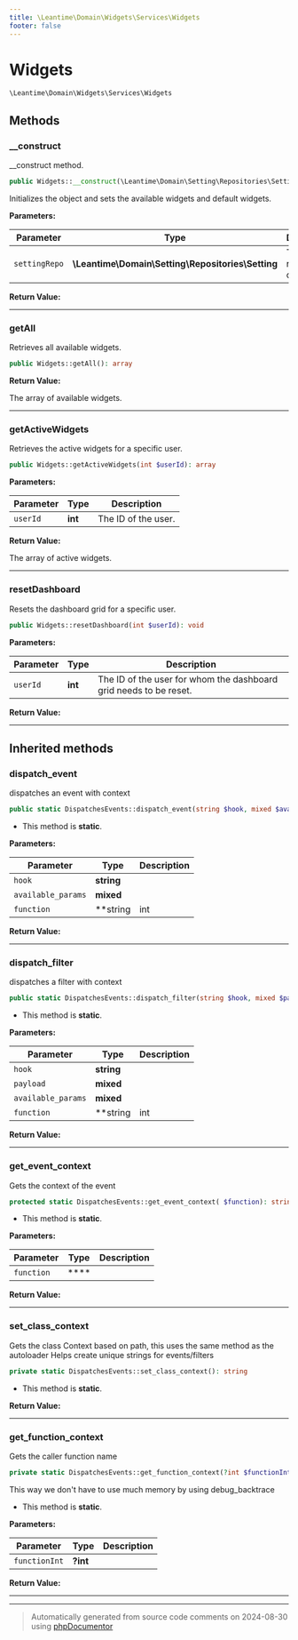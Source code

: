 ```yaml
---
title: \Leantime\Domain\Widgets\Services\Widgets
footer: false
---
```


# Widgets




`\Leantime\Domain\Widgets\Services\Widgets`




## Methods

### __construct

__construct method.

```php
public Widgets::__construct(\Leantime\Domain\Setting\Repositories\Setting $settingRepo): void
```

Initializes the object and sets the available widgets and default widgets.






**Parameters:**

| Parameter | Type | Description |
|-----------|------|-------------|
| `settingRepo` | **\Leantime\Domain\Setting\Repositories\Setting** | The Setting repository object |


**Return Value:**





---
### getAll

Retrieves all available widgets.

```php
public Widgets::getAll(): array
```









**Return Value:**

The array of available widgets.



---
### getActiveWidgets

Retrieves the active widgets for a specific user.

```php
public Widgets::getActiveWidgets(int $userId): array
```








**Parameters:**

| Parameter | Type | Description |
|-----------|------|-------------|
| `userId` | **int** | The ID of the user. |


**Return Value:**

The array of active widgets.



---
### resetDashboard

Resets the dashboard grid for a specific user.

```php
public Widgets::resetDashboard(int $userId): void
```








**Parameters:**

| Parameter | Type | Description |
|-----------|------|-------------|
| `userId` | **int** | The ID of the user for whom the dashboard grid needs to be reset. |


**Return Value:**





---


## Inherited methods

### dispatch_event

dispatches an event with context

```php
public static DispatchesEvents::dispatch_event(string $hook, mixed $available_params = [], string|int|null $function = null): void
```



* This method is **static**.




**Parameters:**

| Parameter | Type | Description |
|-----------|------|-------------|
| `hook` | **string** |  |
| `available_params` | **mixed** |  |
| `function` | **string|int|null** |  |


**Return Value:**





---
### dispatch_filter

dispatches a filter with context

```php
public static DispatchesEvents::dispatch_filter(string $hook, mixed $payload, mixed $available_params = [], string|int|null $function = null): mixed
```



* This method is **static**.




**Parameters:**

| Parameter | Type | Description |
|-----------|------|-------------|
| `hook` | **string** |  |
| `payload` | **mixed** |  |
| `available_params` | **mixed** |  |
| `function` | **string|int|null** |  |


**Return Value:**





---
### get_event_context

Gets the context of the event

```php
protected static DispatchesEvents::get_event_context( $function): string
```



* This method is **static**.




**Parameters:**

| Parameter | Type | Description |
|-----------|------|-------------|
| `function` | **** |  |


**Return Value:**





---
### set_class_context

Gets the class Context based on path, this uses the same method as the autoloader
Helps create unique strings for events/filters

```php
private static DispatchesEvents::set_class_context(): string
```



* This method is **static**.





**Return Value:**





---
### get_function_context

Gets the caller function name

```php
private static DispatchesEvents::get_function_context(?int $functionInt = null): string
```

This way we don't have to use much memory by using debug_backtrace

* This method is **static**.




**Parameters:**

| Parameter | Type | Description |
|-----------|------|-------------|
| `functionInt` | **?int** |  |


**Return Value:**





---


---
> Automatically generated from source code comments on 2024-08-30 using [phpDocumentor](http://www.phpdoc.org/)
